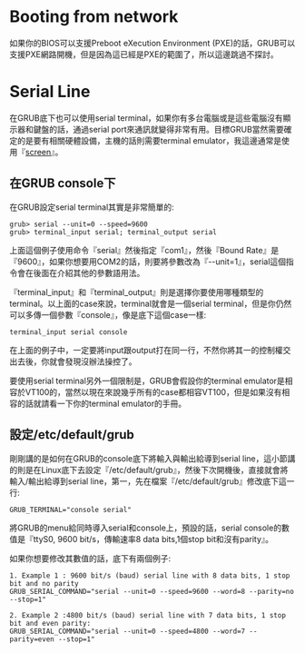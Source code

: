 # Booting from network
如果你的BIOS可以支援Preboot eXecution Environment (PXE)的話，GRUB可以支援PXE網路開機，但是因為這已經是PXE的範圍了，所以這邊跳過不探討。

# Serial Line
在GRUB底下也可以使用serial terminal，如果你有多台電腦或是這些電腦沒有顯示器和鍵盤的話，通過serial port來通訊就變得非常有用。目標GRUB當然需要確定的是要有相關硬體設備，主機的話則需要terminal emulator，我這邊通常是使用『[screen](https://www.gnu.org/software/screen/manual/screen.html)』。

## 在GRUB console下
在GRUB設定serial terminal其實是非常簡單的:
```
grub> serial --unit=0 --speed=9600
grub> terminal_input serial; terminal_output serial
```
上面這個例子使用命令『serial』然後指定『com1』，然後『Bound Rate』是『9600』，如果你想要用COM2的話，則要將參數改為『--unit=1』，serial這個指令會在後面在介紹其他的參數語用法。

『terminal_input』和『terminal_output』則是選擇你要使用哪種類型的terminal。以上面的case來說，terminal就會是一個serial terminal，但是你仍然可以多傳一個參數『console』，像是底下這個case一樣:

```
terminal_input serial console
```
在上面的例子中，一定要將input跟output打在同一行，不然你將其一的控制權交出去後，你就會發現沒辦法操控了。

要使用serial terminal另外一個限制是，GRUB會假設你的terminal emulator是相容於VT100的，當然以現在來說幾乎所有的case都相容VT100，但是如果沒有相容的話就請看一下你的terminal emulator的手冊。

## 設定/etc/default/grub
剛剛講的是如何在GRUB的console底下將輸入與輸出給導到serial line，這小節講的則是在Linux底下去設定『/etc/default/grub』，然後下次開機後，直接就會將輸入/輸出給導到serial line，第一，先在檔案『/etc/default/grub』修改底下這一行:
```
GRUB_TERMINAL="console serial" 
```
將GRUB的menu給同時導入serial和console上，預設的話，serial console的數值是『ttyS0, 9600 bit/s，傳輸速率8 data bits,1個stop bit和沒有parity』。

如果你想要修改其數值的話，底下有兩個例子:

```
1. Example 1 : 9600 bit/s (baud) serial line with 8 data bits, 1 stop bit and no parity
GRUB_SERIAL_COMMAND="serial --unit=0 --speed=9600 --word=8 --parity=no --stop=1"

2. Example 2 :4800 bit/s (baud) serial line with 7 data bits, 1 stop bit and even parity:
GRUB_SERIAL_COMMAND="serial --unit=0 --speed=4800 --word=7 --parity=even --stop=1"
```



